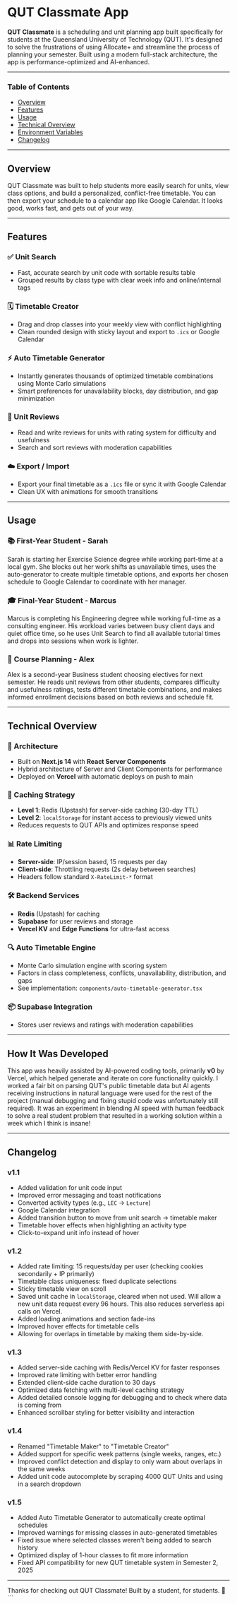 # QUT Classmate App

**QUT Classmate** is a scheduling and unit planning app built specifically for students at the Queensland University of Technology (QUT). It's designed to solve the frustrations of using Allocate+ and streamline the process of planning your semester. Built using a modern full-stack architecture, the app is performance-optimized and AI-enhanced.

---

### Table of Contents
- [Overview](#overview)
- [Features](#features)
- [Usage](#usage)
- [Technical Overview](#technical-overview)
- [Environment Variables](#environment-variables)
- [Changelog](#changelog)

---

## Overview

QUT Classmate was built to help students more easily search for units, view class options, and build a personalized, conflict-free timetable. You can then export your schedule to a calendar app like Google Calendar. It looks good, works fast, and gets out of your way.

---

## Features

### ✅ Unit Search
- Fast, accurate search by unit code with sortable results table
- Grouped results by class type with clear week info and online/internal tags

### 🗓️ Timetable Creator
- Drag and drop classes into your weekly view with conflict highlighting
- Clean rounded design with sticky layout and export to `.ics` or Google Calendar

### ⚡ Auto Timetable Generator
- Instantly generates thousands of optimized timetable combinations using Monte Carlo simulations
- Smart preferences for unavailability blocks, day distribution, and gap minimization

### 📝 Unit Reviews
- Read and write reviews for units with rating system for difficulty and usefulness
- Search and sort reviews with moderation capabilities

### ☁️ Export / Import
- Export your final timetable as a `.ics` file or sync it with Google Calendar
- Clean UX with animations for smooth transitions

---

## Usage

### 📚 **First-Year Student - Sarah**
Sarah is starting her Exercise Science degree while working part-time at a local gym. She blocks out her work shifts as unavailable times, uses the auto-generator to create multiple timetable options, and exports her chosen schedule to Google Calendar to coordinate with her manager.

### 🎓 **Final-Year Student - Marcus** 
Marcus is completing his Engineering degree while working full-time as a consulting engineer. His workload varies between busy client days and quiet office time, so he uses Unit Search to find all available tutorial times and drops into sessions when work is lighter.

### 📖 **Course Planning - Alex**
Alex is a second-year Business student choosing electives for next semester. He reads unit reviews from other students, compares difficulty and usefulness ratings, tests different timetable combinations, and makes informed enrollment decisions based on both reviews and schedule fit.

---

## Technical Overview

### 🧱 Architecture
- Built on **Next.js 14** with **React Server Components**
- Hybrid architecture of Server and Client Components for performance
- Deployed on **Vercel** with automatic deploys on push to main

### 💾 Caching Strategy
- **Level 1**: Redis (Upstash) for server-side caching (30-day TTL)
- **Level 2**: `localStorage` for instant access to previously viewed units
- Reduces requests to QUT APIs and optimizes response speed

### 📊 Rate Limiting
- **Server-side**: IP/session based, 15 requests per day
- **Client-side**: Throttling requests (2s delay between searches)
- Headers follow standard `X-RateLimit-*` format

### 🛠️ Backend Services
- **Redis** (Upstash) for caching
- **Supabase** for user reviews and storage
- **Vercel KV** and **Edge Functions** for ultra-fast access

### 🔍 Auto Timetable Engine
- Monte Carlo simulation engine with scoring system
- Factors in class completeness, conflicts, unavailability, distribution, and gaps
- See implementation: `components/auto-timetable-generator.tsx`

### 📦 Supabase Integration
- Stores user reviews and ratings with moderation capabilities

---

## How It Was Developed

This app was heavily assisted by AI-powered coding tools, primarily **v0** by Vercel, which helped generate and iterate on core functionality quickly. I worked a fair bit on parsing QUT's public timetable data but AI agents receiving instructions in natural language were used for the rest of the project (manual debugging and fixing stupid code was unfortunately still required). It was an experiment in blending AI speed with human feedback to solve a real student problem that resulted in a working solution within a week which I think is insane!

---

## Changelog

### v1.1
- Added validation for unit code input
- Improved error messaging and toast notifications
- Converted activity types (e.g., `LEC` → `Lecture`)
- Google Calendar integration
- Added transition button to move from unit search → timetable maker
- Timetable hover effects when highlighting an activity type 
- Click-to-expand unit info instead of hover

### v1.2
- Added rate limiting: 15 requests/day per user (checking cookies secondarily + IP primarily)
- Timetable class uniqueness: fixed duplicate selections
- Sticky timetable view on scroll
- Saved unit cache in `localStorage`, cleared when not used. Will allow a new unit data request every 96 hours. This also reduces serverless api calls on Vercel.
- Added loading animations and section fade-ins
- Improved hover effects for timetable cells
- Allowing for overlaps in timetable by making them side-by-side.

### v1.3
- Added server-side caching with Redis/Vercel KV for faster responses
- Improved rate limiting with better error handling
- Extended client-side cache duration to 30 days
- Optimized data fetching with multi-level caching strategy
- Added detailed console logging for debugging and to check where data is coming from
- Enhanced scrollbar styling for better visibility and interaction

### v1.4
- Renamed "Timetable Maker" to "Timetable Creator"
- Added support for specific week patterns (single weeks, ranges, etc.)
- Improved conflict detection and display to only warn about overlaps in the same weeks
- Added unit code autocomplete by scraping 4000 QUT Units and using in a search dropdown

### v1.5
- Added Auto Timetable Generator to automatically create optimal schedules
- Improved warnings for missing classes in auto-generated timetables
- Fixed issue where selected classes weren't being added to search history
- Optimized display of 1-hour classes to fit more information
- Fixed API compatibility for new QUT timetable system in Semester 2, 2025

---

Thanks for checking out QUT Classmate! Built by a student, for students. 🚀
\`\`\`
